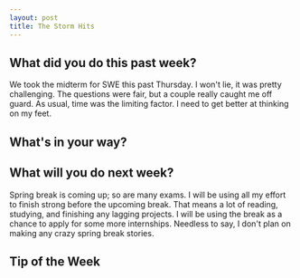 ```yaml
---
layout: post
title: The Storm Hits
---
```


<h2>What did you do this past week?</h2>
We took the midterm for SWE this past Thursday. I won't lie, it was pretty challenging. The questions were fair, but a couple really caught me off guard. As usual, time was the limiting factor. I need to get better at thinking on my feet.

<h2>What's in your way?</h2>


<h2>What will you do next week?</h2>
Spring break is coming up; so are many exams. I will be using all my effort to finish strong before the upcoming break. That means a lot of reading, studying, and finishing any lagging projects. I will be using the break as a chance to apply for some more internships. Needless to say, I don't plan on making any crazy spring break stories.


<h2>Tip of the Week</h2>



